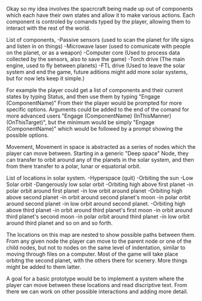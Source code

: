 Okay so my idea involves the spacrcraft being made up out of components which each have their own states and allow it to make various actions. 
Each component is controled by comands typed by the player, allowing them to interact with the rest of the world.

List of components,
	-Passive sensors (used to scan the planet for life signs and listen in on things)
	-Microwave laser (used to comunicate with people on the planet, or as a weapon)
	-Computer core (Used to process data collected by the sensors, also to save the game)
	-Torch drive (The main engine, used to fly between planets)
	-FTL drive (Used to leave the solar system and end the game, future aditions might add more solar systems, but for now lets keep it simple.)
  
For example the player could get a list of components and their current states by typing Status, and then use them by typing "Engage (ComponentName)" From their the player would be prompted for more specific options. Arguments could be added to the end of the comand for more advanced users "Engage (ComponentName) (InThisManner) (OnThisTarget)", but the minimum would be simply "Engage (ComponentName)" which would be followed by a prompt showing the possible options.

Movement,
Movement in space is abstracted as a series of nodes which the player can move between. Starting in a generic "Deep space" Node, they can transfer to orbit around any of the planets in the solar system, and then from there transfer to a polar, lunar or equatorial orbit.

List of locations in solar system.
	-Hyperspace (quit)
		-Orbiting the sun
			-Low Solar orbit
				-Dangerously low solar orbit
			-Orbiting high above first planet
				-in polar orbit around first planet
				-in low orbit around planet
			-Orbiting high above second planet
				-in orbit around second planet's moon
				-in polar orbit around second planet
				-in low orbit around second planet.
			-Orbiting high above third planet
				-in orbit around third planet's first moon
				-in orbit around third planet's second moon
				-in polar orbit around third planet
				-in low orbit around third planet
and so on and so forth.

The locations on this map are nested to show possible paths between them. From any given node the player can move to the parent node or one of the child nodes, but not to nodes on the same level of indentation, similar to moving through files on a computer. Most of the game will take place orbitng the second planet, with the others there for scenery. More things might be added to them latter.

A goal for a basic prototype would be to implement a system where the player can move between these locations and read discriptive text. From there we can work on other possible interactions and adding more detail.

